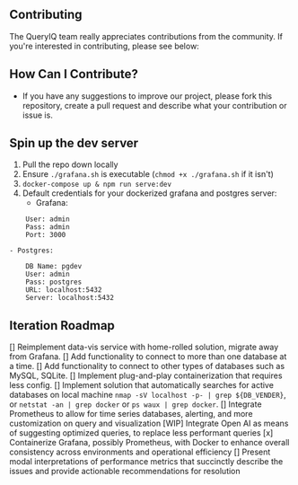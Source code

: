 ## Contributing

The QueryIQ team really appreciates contributions from the community. If you're interested in contributing, please see below:

## How Can I Contribute?
- If you have any suggestions to improve our project, please fork this repository, create a pull request and describe what your contribution or issue is.

## Spin up the dev server
1. Pull the repo down locally
2. Ensure `./grafana.sh` is executable (`chmod +x ./grafana.sh` if it isn't)
3. `docker-compose up & npm run serve:dev`
4. Default credentials for your dockerized grafana and postgres server:
    - Grafana:
```
    User: admin
    Pass: admin
    Port: 3000
```
    - Postgres:
```
    DB Name: pgdev
    User: admin
    Pass: postgres
    URL: localhost:5432
    Server: localhost:5432
```



## Iteration Roadmap

[] Reimplement data-vis service with home-rolled solution, migrate away from Grafana.
[] Add functionality to connect to more than one database at a time.
[] Add functionality to connect to other types of databases such as MySQL, SQLite.
[] Implement plug-and-play containerization that requires less config.
[] Implement solution that automatically searches for active databases on local machine `nmap -sV localhost -p- | grep ${DB_VENDER}`, or `netstat -an | grep docker` or `ps waux | grep docker`.
[] Integrate Prometheus to allow for time series databases, alerting, and more customization on query and visualization
[WIP] Integrate Open AI as means of suggesting optimized queries, to replace less performant queries
[x] Containerize Grafana, possibly Prometheus, with Docker to enhance overall consistency across environments and operational efficiency
[] Present modal interpretations of performance metrics that succinctly describe the issues and provide actionable recommendations for resolution



